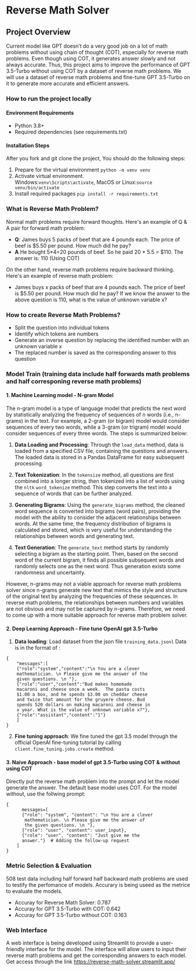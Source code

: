 # Reverse Math Solver

## Project Overview
Current model like GPT doesn’t do a very good job on a lot of math problems without using chain of thought (COT), especially for reverse math problems. Even though using COT, it generates answer slowly and not always accurate. Thus, this project aims to improve the performance of GPT 3.5-Turbo without using COT by a dataset of reverse math problems. We will use a dataset of reverse math problems and fine-tune GPT 3.5-Turbo on it to generate more accurate and efficient answers.

### How to run the project locally
#### Environment Requirements
- Python 3.8+
- Required dependencies (see requirements.txt)

#### Installation Steps
After you fork and git clone the project, You should do the following steps:
1. Prepare for the virtual environment `python -m venv venv`
2. Activate virtual environment.<br/> Windows:`venv\Scripts\activate`, MacOS or Linux:`source venv/bin/activate`
3. Install required packages `pip install -r requirements.txt`

### What is Reverse Math Problem?
Normal math problems require forward thoughts. Here's an example of Q & A pair for forward math problem:
- **Q**: James buys 5 packs of beef that are 4 pounds each. The price of beef is $5.50 per pound. How much did he pay? 
- **A** He bought 5*4=20 pounds of beef. So he paid 20 * 5.5 = $110. The answer is: 110 (Using COT) 

On the other hand, reverse math problems require backward thinking. Here's an example of reverse math problem:
- James buys x packs of beef that are 4 pounds each. The price of beef is $5.50 per pound. How much did he pay? If we know the answer to the above question is 110, what is the value of unknown variable x?

### How to create Reverse Math Problems?
- Split the question into individual tokens
- Identify which tokens are numbers
- Generate an inverse question by replacing the identified number with an unknown variable x
- The replaced number is saved as the corresponding answer to this question


### Model Train (training data include half forwards math problems and half corresponing reverse math problems)

#### 1. Machine Learning model - N-gram Model

The n-gram model is a type of language model that predicts the next word by statistically analyzing the frequency of sequences of n words (i.e., n-grams) in the text. For example, a 2-gram (or bigram) model would consider sequences of every two words, while a 3-gram (or trigram) model would consider sequences of every three words. The steps is summarized below:

1. **Data Loading and Processing**: Through the `load_data` method, data is loaded from a specified CSV file, containing the questions and answers. The loaded data is stored in a Pandas DataFrame for easy subsequent processing.

2. **Text Tokenization**: In the `tokensize` method, all questions are first combined into a longer string, then tokenized into a list of words using the `nltk` `word_tokenize` method. This step converts the text into a sequence of words that can be further analyzed.

4. **Generating Bigrams**: Using the `generate_bigrams` method, the cleaned word sequence is converted into bigrams (word pairs), providing the model with the ability to consider the adjacent relationships between words. At the same time, the frequency distribution of bigrams is calculated and stored, which is very useful for understanding the relationships between words and generating text.

5. **Text Generation**: The `generate_text` method starts by randomly selecting a bigram as the starting point. Then, based on the second word of the current bigram, it finds all possible subsequent words and randomly selects one as the next word. Thus generation exists some randomness and uncertainty.

However, n-grams may not a viable approach for reverse math problems solver since n-grams generate new text that mimics the style and structure of the original text by analyzing the frequencies of these sequences. In reverse math problems, the relationships between numbers and variables are not obvious and may not be captured by n-grams. Therefore, we need to come up with a more suitable approach for reverse math problem solver.


#### 2. Deep Learning Approach - Fine tune OpenAI gpt 3.5-Turbo
1. **Data loading**: Load dataset from the json file `training_data.jsonl` Data is in the format of :

```
{
    "messages":[
    {"role":"system","content":"\n You are a clever  
    mathematician. \n Please give me the answer of the 
    given questions. \n "},
    {"role":"user","content":"Bud makes homemade 
    macaroni and cheese once a week.  The pasta costs 
    $1.00 a box, and he spends $3.00 on cheddar cheese 
    and twice that amount for the gruyere cheese. Bud 
    spends 520 dollars on making macaroni and cheese in 
    x year. What is the value of unknown variable x?"},
    {"role":"assistant","content":"1"}
    ]
}
```

2. **Fine tuning approach**: We fine tuned the gpt 3.5 model through the official OpenAI fine-tuning tutorial by calling ```client.fine_tuning.jobs.create``` method.

#### 3. Naive Approach - base model of gpt 3.5-Turbo using COT & without using COT
Directly put the reverse math problem into the prompt and let the model generate the answer. The default base model uses COT. For the model without, use the follwing prompt:
```
{
      messages=[
      {"role": "system", "content": "\n You are a clever  
       mathematician. \n Please give me the answer of 
       the given questions. \n "},
      {"role": "user", "content": user_input},
      {"role": "user", "content": "Just give me the 
      answer."}  # Adding the follow-up request
    ]
}
```

### Metric Selection & Evaluation
508 test data including half forward half backward math problems are used to testify the perfomance of models. Accurary is being useed as the metrice to evaluate the models. 
- Accuray for Reverse Math Solver: 0.787
- Accuray for GPT 3.5-Turbo with COT: 0.642
- Accuray for GPT 3.5-Turbo without COT: 0.163

### Web Interface
A web interface is being developed using Streamlit to provide a user-friendly interface for the model. The interface will allow users to input their reverse math problems and get the corresponding answers to each model. Get access through the link https://reverse-math-solver.streamlit.app/
